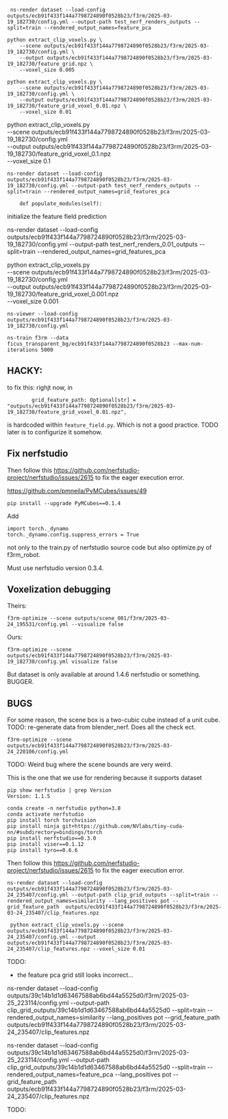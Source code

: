 
```
 ns-render dataset --load-config  outputs/ecb91f433f144a7798724890f0528b23/f3rm/2025-03-19_182730/config.yml --output-path test_nerf_renders_outputs --split=train --rendered_output_names=feature_pca
```

```
python extract_clip_voxels.py \
    --scene outputs/ecb91f433f144a7798724890f0528b23/f3rm/2025-03-19_182730/config.yml \
    --output outputs/ecb91f433f144a7798724890f0528b23/f3rm/2025-03-19_182730/feature_grid.npz \
    --voxel_size 0.005
```



```
python extract_clip_voxels.py \
    --scene outputs/ecb91f433f144a7798724890f0528b23/f3rm/2025-03-19_182730/config.yml \
    --output outputs/ecb91f433f144a7798724890f0528b23/f3rm/2025-03-19_182730/feature_grid_voxel_0.01.npz \
    --voxel_size 0.01
```


python extract_clip_voxels.py \
    --scene outputs/ecb91f433f144a7798724890f0528b23/f3rm/2025-03-19_182730/config.yml \
    --output outputs/ecb91f433f144a7798724890f0528b23/f3rm/2025-03-19_182730/feature_grid_voxel_0.1.npz \
    --voxel_size 0.1


```
ns-render dataset --load-config  outputs/ecb91f433f144a7798724890f0528b23/f3rm/2025-03-19_182730/config.yml --output-path test_nerf_renders_outputs --split=train --rendered_output_names=grid_features_pca
```


```
    def populate_modules(self):
```
initialize the feature field prediction



ns-render dataset --load-config  outputs/ecb91f433f144a7798724890f0528b23/f3rm/2025-03-19_182730/config.yml --output-path test_nerf_renders_0.01_outputs --split=train --rendered_output_names=grid_features_pca



python extract_clip_voxels.py \
    --scene outputs/ecb91f433f144a7798724890f0528b23/f3rm/2025-03-19_182730/config.yml \
    --output outputs/ecb91f433f144a7798724890f0528b23/f3rm/2025-03-19_182730/feature_grid_voxel_0.001.npz \
    --voxel_size 0.001



```
ns-viewer --load-config  outputs/ecb91f433f144a7798724890f0528b23/f3rm/2025-03-19_182730/config.yml
```


```
ns-train f3rm --data ficus_transparent_bg/ecb91f433f144a7798724890f0528b23 --max-num-iterations 5000
```


## HACKY:
to fix this: righjt now, in
```
        grid_feature_path: Optional[str] = "outputs/ecb91f433f144a7798724890f0528b23/f3rm/2025-03-19_182730/feature_grid_voxel_0.01.npz",
```
is hardcoded within `feature_field.py`. Which is not a good practice. TODO later is to configurize it somehow.






## Fix nerfstudio
Then follow this https://github.com/nerfstudio-project/nerfstudio/issues/2615
to fix the eager execution error.


https://github.com/pmneila/PyMCubes/issues/49

```
pip install --upgrade PyMCubes==0.1.4
```

Add
```
import torch._dynamo
torch._dynamo.config.suppress_errors = True
```
not only to the train.py of nerfstudio source code but also optimize.py of f3rm_robot.


Must use nerfstudio version 0.3.4.


## Voxelization debugging


Theirs:
```
f3rm-optimize --scene outputs/scene_001/f3rm/2025-03-24_195531/config.yml --visualize false
```
Ours:
```
f3rm-optimize --scene  outputs/ecb91f433f144a7798724890f0528b23/f3rm/2025-03-19_182730/config.yml visualize false
```


But dataset is only available at around 1.4.6 nerfstudio or something. BUGGER.


## BUGS

For some reason, the scene box is a two-cubic cube instead of a unit cube. 
TODO: re-generate data from blender_nerf. Does all the check ect.


```
f3rm-optimize --scene  outputs/ecb91f433f144a7798724890f0528b23/f3rm/2025-03-24_220106/config.yml
```

TODO: Weird bug where the scene bounds are very weird. 



This is the one that we use for rendering because it supports dataset
```
pip show nerfstudio | grep Version
Version: 1.1.5
```


```
conda create -n nerfstudio python=3.8
conda activate nerfstudio
pip install torch torchvision 
pip install ninja git+https://github.com/NVlabs/tiny-cuda-nn/#subdirectory=bindings/torch
pip install nerfstudio==0.3.0
pip install viser==0.1.12  
pip install tyro==0.6.6
```

Then follow this https://github.com/nerfstudio-project/nerfstudio/issues/2615
to fix the eager execution error.




```
ns-render dataset --load-config  outputs/ecb91f433f144a7798724890f0528b23/f3rm/2025-03-24_235407/config.yml --output-path clip_grid_outputs --split=train --rendered_output_names=similarity --lang_positives pot --grid_feature_path  outputs/ecb91f433f144a7798724890f0528b23/f3rm/2025-03-24_235407/clip_features.npz
```


```
 python extract_clip_voxels.py --scene  outputs/ecb91f433f144a7798724890f0528b23/f3rm/2025-03-24_235407/config.yml --output  outputs/ecb91f433f144a7798724890f0528b23/f3rm/2025-03-24_235407/clip_features.npz --voxel_size 0.01
```



TODO:
- the feature pca grid still looks incorrect...




ns-render dataset --load-config  outputs/39c14b1d1d63467588ab6bd44a5525d0/f3rm/2025-03-25_223114/config.yml --output-path clip_grid_outputs/39c14b1d1d63467588ab6bd44a5525d0 --split=train --rendered_output_names=similarity --lang_positives pot --grid_feature_path  outputs/ecb91f433f144a7798724890f0528b23/f3rm/2025-03-24_235407/clip_features.npz



ns-render dataset --load-config  outputs/39c14b1d1d63467588ab6bd44a5525d0/f3rm/2025-03-25_223114/config.yml --output-path clip_grid_outputs/39c14b1d1d63467588ab6bd44a5525d0 --split=train --rendered_output_names=feature_pca --lang_positives pot --grid_feature_path  outputs/ecb91f433f144a7798724890f0528b23/f3rm/2025-03-24_235407/clip_features.npz


TODO:
